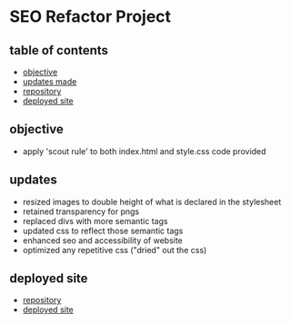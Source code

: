 # SEO Refactor Project

## table of contents
- [objective](objective)
- [updates made](updates)
- [repository](repository)
- [deployed site](deployed)

## objective
- apply 'scout rule' to both index.html and style.css code provided
## updates
 - resized images to double height of what is declared in the stylesheet
 - retained transparency for pngs
 - replaced divs with more semantic tags
 - updated css to reflect those semantic tags
 - enhanced seo and accessibility of website
 - optimized any repetitive css ("dried" out the css)
## deployed site
 - [repository](https://github.com/gluupo/seo-refactor-project)
 - [deployed site](https://gluupo.github.io/seo-refactor-project/)